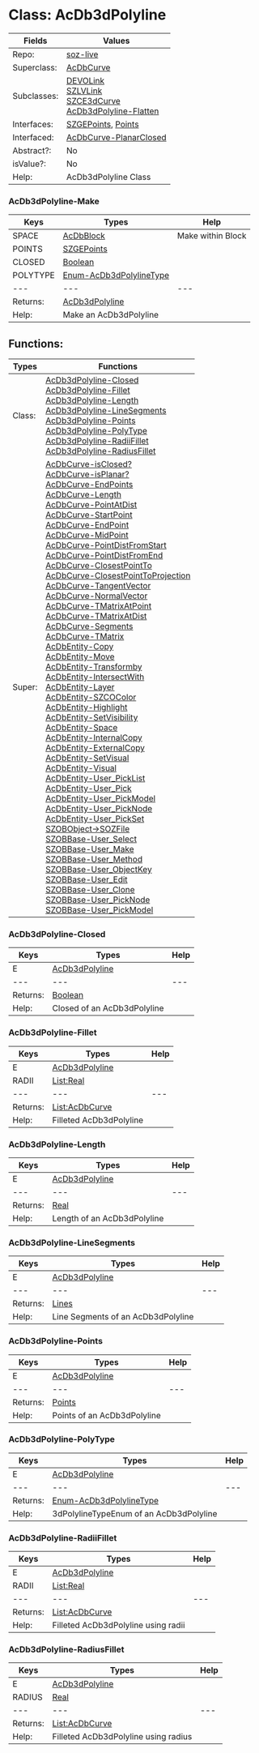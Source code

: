 
# Class:	AcDb3dPolyline

| Fields | Values |
| --------- | --------- |
| Repo: | [soz-live](/repos/soz-live.html) |
| Superclass: | [AcDbCurve](AcDbCurve.html) |
| Subclasses: | [DEVOLink](DEVOLink.html) <br> [SZLVLink](SZLVLink.html) <br> [SZCE3dCurve](SZCE3dCurve.html) <br> [AcDb3dPolyline-Flatten](AcDb3dPolyline-Flatten.html) |
| Interfaces: | [SZGEPoints](SZGEPoints.html), [Points](Points.html) |
| Interfaced: | [AcDbCurve-PlanarClosed](AcDbCurve-PlanarClosed.html) |
| Abstract?: | No |
| isValue?: | No |
| Help: | AcDb3dPolyline Class |

### AcDb3dPolyline-Make

| Keys | Types | Help |
| --------- | --------- | --------- |
| SPACE | [AcDbBlock](AcDbBlock.html) | Make within Block |
| POINTS | [SZGEPoints](SZGEPoints.html) |  |
| CLOSED | [Boolean](Boolean.html) |  |
| POLYTYPE | [Enum-AcDb3dPolylineType](Enum-AcDb3dPolylineType.html) |  |
| --- | --- | --- |
| Returns: | [AcDb3dPolyline](AcDb3dPolyline.html) |
| Help: | Make an AcDb3dPolyline |


## Functions:

| Types | Functions |
| --------- | --------- |
| Class: | [AcDb3dPolyline-Closed](#AcDb3dPolyline-Closed) <br> [AcDb3dPolyline-Fillet](#AcDb3dPolyline-Fillet) <br> [AcDb3dPolyline-Length](#AcDb3dPolyline-Length) <br> [AcDb3dPolyline-LineSegments](#AcDb3dPolyline-LineSegments) <br> [AcDb3dPolyline-Points](#AcDb3dPolyline-Points) <br> [AcDb3dPolyline-PolyType](#AcDb3dPolyline-PolyType) <br> [AcDb3dPolyline-RadiiFillet](#AcDb3dPolyline-RadiiFillet) <br> [AcDb3dPolyline-RadiusFillet](#AcDb3dPolyline-RadiusFillet) |
| Super: | [AcDbCurve-isClosed?](AcDbCurve.html) <br> [AcDbCurve-isPlanar?](AcDbCurve.html) <br> [AcDbCurve-EndPoints](AcDbCurve.html) <br> [AcDbCurve-Length](AcDbCurve.html) <br> [AcDbCurve-PointAtDist](AcDbCurve.html) <br> [AcDbCurve-StartPoint](AcDbCurve.html) <br> [AcDbCurve-EndPoint](AcDbCurve.html) <br> [AcDbCurve-MidPoint](AcDbCurve.html) <br> [AcDbCurve-PointDistFromStart](AcDbCurve.html) <br> [AcDbCurve-PointDistFromEnd](AcDbCurve.html) <br> [AcDbCurve-ClosestPointTo](AcDbCurve.html) <br> [AcDbCurve-ClosestPointToProjection](AcDbCurve.html) <br> [AcDbCurve-TangentVector](AcDbCurve.html) <br> [AcDbCurve-NormalVector](AcDbCurve.html) <br> [AcDbCurve-TMatrixAtPoint](AcDbCurve.html) <br> [AcDbCurve-TMatrixAtDist](AcDbCurve.html) <br> [AcDbCurve-Segments](AcDbCurve.html) <br> [AcDbCurve-TMatrix](AcDbCurve.html) <br> [AcDbEntity-Copy](AcDbEntity.html) <br> [AcDbEntity-Move](AcDbEntity.html) <br> [AcDbEntity-Transformby](AcDbEntity.html) <br> [AcDbEntity-IntersectWith](AcDbEntity.html) <br> [AcDbEntity-Layer](AcDbEntity.html) <br> [AcDbEntity-SZCOColor](AcDbEntity.html) <br> [AcDbEntity-Highlight](AcDbEntity.html) <br> [AcDbEntity-SetVisibility](AcDbEntity.html) <br> [AcDbEntity-Space](AcDbEntity.html) <br> [AcDbEntity-InternalCopy](AcDbEntity.html) <br> [AcDbEntity-ExternalCopy](AcDbEntity.html) <br> [AcDbEntity-SetVisual](AcDbEntity.html) <br> [AcDbEntity-Visual](AcDbEntity.html) <br> [AcDbEntity-User_PickList](AcDbEntity.html) <br> [AcDbEntity-User_Pick](AcDbEntity.html) <br> [AcDbEntity-User_PickModel](AcDbEntity.html) <br> [AcDbEntity-User_PickNode](AcDbEntity.html) <br> [AcDbEntity-User_PickSet](AcDbEntity.html) <br> [SZOBObject->SOZFile](SZOBObject.html) <br> [SZOBBase-User_Select](SZOBBase.html) <br> [SZOBBase-User_Make](SZOBBase.html) <br> [SZOBBase-User_Method](SZOBBase.html) <br> [SZOBBase-User_ObjectKey](SZOBBase.html) <br> [SZOBBase-User_Edit](SZOBBase.html) <br> [SZOBBase-User_Clone](SZOBBase.html) <br> [SZOBBase-User_PickNode](SZOBBase.html) <br> [SZOBBase-User_PickModel](SZOBBase.html) |


### AcDb3dPolyline-Closed

| Keys | Types | Help |
| --------- | --------- | --------- |
| E | [AcDb3dPolyline](AcDb3dPolyline.html) |  |
| --- | --- | --- |
| Returns: | [Boolean](Boolean.html) |
| Help: | Closed of an AcDb3dPolyline |

### AcDb3dPolyline-Fillet

| Keys | Types | Help |
| --------- | --------- | --------- |
| E | [AcDb3dPolyline](AcDb3dPolyline.html) |  |
| RADII | [List:Real](Real.html) |  |
| --- | --- | --- |
| Returns: | [List:AcDbCurve](AcDbCurve.html) |
| Help: | Filleted AcDb3dPolyline |

### AcDb3dPolyline-Length

| Keys | Types | Help |
| --------- | --------- | --------- |
| E | [AcDb3dPolyline](AcDb3dPolyline.html) |  |
| --- | --- | --- |
| Returns: | [Real](Real.html) |
| Help: | Length of an AcDb3dPolyline |

### AcDb3dPolyline-LineSegments

| Keys | Types | Help |
| --------- | --------- | --------- |
| E | [AcDb3dPolyline](AcDb3dPolyline.html) |  |
| --- | --- | --- |
| Returns: | [Lines](Lines.html) |
| Help: | Line Segments of an AcDb3dPolyline |

### AcDb3dPolyline-Points

| Keys | Types | Help |
| --------- | --------- | --------- |
| E | [AcDb3dPolyline](AcDb3dPolyline.html) |  |
| --- | --- | --- |
| Returns: | [Points](Points.html) |
| Help: | Points of an AcDb3dPolyline |

### AcDb3dPolyline-PolyType

| Keys | Types | Help |
| --------- | --------- | --------- |
| E | [AcDb3dPolyline](AcDb3dPolyline.html) |  |
| --- | --- | --- |
| Returns: | [Enum-AcDb3dPolylineType](Enum-AcDb3dPolylineType.html) |
| Help: | 3dPolylineTypeEnum of an AcDb3dPolyline |

### AcDb3dPolyline-RadiiFillet

| Keys | Types | Help |
| --------- | --------- | --------- |
| E | [AcDb3dPolyline](AcDb3dPolyline.html) |  |
| RADII | [List:Real](Real.html) |  |
| --- | --- | --- |
| Returns: | [List:AcDbCurve](AcDbCurve.html) |
| Help: | Filleted AcDb3dPolyline using radii |

### AcDb3dPolyline-RadiusFillet

| Keys | Types | Help |
| --------- | --------- | --------- |
| E | [AcDb3dPolyline](AcDb3dPolyline.html) |  |
| RADIUS | [Real](Real.html) |  |
| --- | --- | --- |
| Returns: | [List:AcDbCurve](AcDbCurve.html) |
| Help: | Filleted AcDb3dPolyline using radius |

